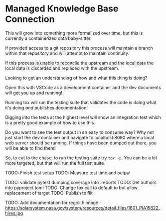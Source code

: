 # Managed Knowledge Base Connection

This will grow into something more formalized over time, but this is currently a containerized data baby-sitter.

If provided access to a git repository this process will maintain a branch within that repository and will attempt to maintain continuity.

If this process is unable to reconcile the upstream and the local data the local data is discarded and replaced with the upstream.

Looking to get an understanding of how and what this thing is doing?

Open this with VSCode as a development container and the dev documents will get you up and running!

Running tox will run the testing suite that validates the code is doing what it's doing *and* publishes documentation!

Digging into the tests at the highest level will show an integration test which is a pretty good example of how to use this.

Do you want to see the test output in an easy to consume way? Why not just start the dev container and navigate to localhost:8090 where a local web server should be running. If things have been dumped out there, you will be able to find them!

So, to cut to the chase, to run the testing suite try `tox -p`. You can be a lot more targeted, but that will run the full test suite.


TODO: Finish test setup
TODO: Measure test time and output

TODO: validate pytest dumping coverage into .reports
TODO: Get authors into pyproject.toml
TODO: Change tox call to default to but allow replacement of target
TODO: Publish to flit

TODO: Add documentation for regolith image - https://solarsystem.nasa.gov/system/resources/detail_files/1801_PIA15822_hires.jpg